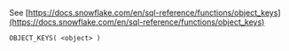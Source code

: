See [https://docs.snowflake.com/en/sql-reference/functions/object_keys](https://docs.snowflake.com/en/sql-reference/functions/object_keys)
```
OBJECT_KEYS( <object> )
```
